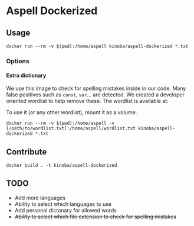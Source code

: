 # Aspell Dockerized

## Usage

```
docker run --rm -v $(pwd):/home/aspell kinoba/aspell-dockerized *.txt
```

### Options

#### Extra dictionary

We use this image to check for spelling mistakes inside in our code. Many false positives such as `const`, `var`... are detected.
We created a developer oriented wordlist to help remove these.
The wordlist is available at: 

To use it (or any other wordlist), mount it as a volume:

```
docker run --rm -v $(pwd):/home/aspell -v [/path/to/wordlist.txt]:/home/aspell/wordlist.txt kinoba/aspell-dockerized *.txt
```

## Contribute

```
docker build . -t kinoba/aspell-dockerized
```

## TODO

- Add more languages
- Ability to select which languages to use
- Add personal dictonary for allowed words
- ~~Ability to select which file extension to check for spelling mistakes~~
